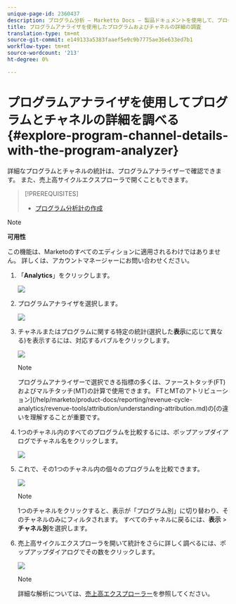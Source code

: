 ```yaml
---
unique-page-id: 2360437
description: プログラム分析 — Marketto Docs — 製品ドキュメントを使用して、プログラムとチャネルの詳細を調べます。
title: プログラムアナライザを使用したプログラムおよびチャネルの詳細の調査
translation-type: tm+mt
source-git-commit: e149133a5383faaef5e9c9b7775ae36e633ed7b1
workflow-type: tm+mt
source-wordcount: '213'
ht-degree: 0%

---
```



# プログラムアナライザを使用してプログラムとチャネルの詳細を調べる{#explore-program-channel-details-with-the-program-analyzer}

詳細なプログラムとチャネルの統計は、プログラムアナライザーで確認できます。 また、売上高サイクルエクスプローラで開くこともできます。

>[!PREREQUISITES]
>
>* [プログラム分析計の作成](create-a-program-analyzer.md)


>[!NOTE]
>
>**可用性**
>
>この機能は、Marketoのすべてのエディションに適用されるわけではありません。 詳しくは、アカウントマネージャーにお問い合わせください。

1. 「**Analytics**」をクリックします。

   ![](assets/image2015-4-28-12-3a54-3a47.png)

1. プログラムアナライザを選択します。

   ![](assets/image2015-4-28-12-3a56-3a46.png)

1. チャネルまたはプログラムに関する特定の統計(選択した&#x200B;**表示**&#x200B;に応じて異なる)を表示するには、対応するバブルをクリックします。

   ![](assets/image2015-4-28-12-3a57-3a14.png)

   >[!NOTE]
   >
   >プログラムアナライザーで選択できる指標の多くは、ファーストタッチ(FT)およびマルチタッチ(MT)の計算で使用できます。 FTとMTのアトリビューション](/help/marketo/product-docs/reporting/revenue-cycle-analytics/revenue-tools/attribution/understanding-attribution.md)の[の違いを理解することが重要です。

1. 1つのチャネル内のすべてのプログラムを比較するには、ポップアップダイアログでチャネル名をクリックします。

   ![](assets/image2015-4-28-12-3a59-3a36.png)

1. これで、その1つのチャネル内の個々のプログラムを比較できます。

   ![](assets/image2015-4-28-13-3a0-3a14.png)

   >[!NOTE]
   >
   >1つのチャネルをクリックすると、表示が「プログラム別」に切り替わり、そのチャネルのみにフィルタされます。 すべてのチャネルに戻るには、**表示** > **チャネル別**&#x200B;を選択します。

1. 売上高サイクルエクスプローラを開いて統計をさらに詳しく調べるには、ポップアップダイアログでその数をクリックします。

   ![](assets/image2015-4-28-13-3a1-3a35.png)

   >[!NOTE]
   >
   >詳細な解析については、[売上高エクスプローラー](http://docs.marketo.com/display/docs/revenue+explorer)を参照してください。

